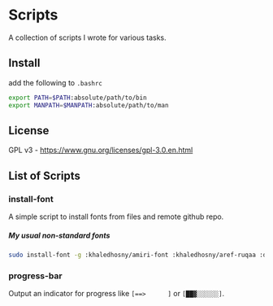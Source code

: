 # Scripts

A collection of scripts I wrote for various tasks.

## Install

add the following to `.bashrc`

```bash
export PATH=$PATH:absolute/path/to/bin
export MANPATH=$MANPATH:absolute/path/to/man
```

## License

GPL v3 - https://www.gnu.org/licenses/gpl-3.0.en.html

## List of Scripts

### install-font

A simple script to install fonts from files and remote github repo.

##### My usual non-standard fonts

```bash
sudo install-font -g :khaledhosny/amiri-font :khaledhosny/aref-ruqaa :dejavu-fonts/dejavu-fonts
```

### progress-bar

Output an indicator for progress like `[==>      ]` or `[██▓░░░░░░]`.
